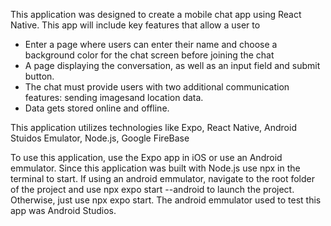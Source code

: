 This application was designed to create a mobile chat app using React Native. This app will include key features that allow a user to 
- Enter a page where users can enter their name and choose a background color for the chat screen
before joining the chat
- A page displaying the conversation, as well as an input field and submit button.
- The chat must provide users with two additional communication features: sending imagesand location data.
- Data gets stored online and offline.

This application utilizes technologies like Expo, React Native, Android Stuidos Emulator, Node.js, Google FireBase

To use this application, use the Expo app in iOS or use an Android emmulator. Since this application was built with Node.js
use npx in the terminal to start.
If using an android emmulator, navigate to the root folder of the project and use npx expo start --android to launch the project. 
Otherwise, just use npx expo start. The android emmulator used to test this app was Android Studios.

